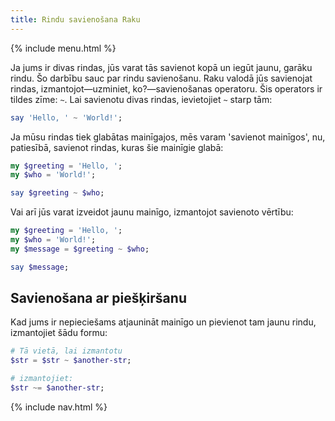 ```yaml
---
title: Rindu savienošana Raku
---
```


{% include menu.html %}

Ja jums ir divas rindas, jūs varat tās savienot kopā un iegūt jaunu, garāku rindu. Šo darbību sauc par rindu savienošanu. Raku valodā jūs savienojat rindas, izmantojot—uzminiet, ko?—savienošanas operatoru. Šis operators ir tildes zīme: `~`. Lai savienotu divas rindas, ievietojiet `~` starp tām:

```raku
say 'Hello, ' ~ 'World!';
```

Ja mūsu rindas tiek glabātas mainīgajos, mēs varam 'savienot mainīgos', nu, patiesībā, savienot rindas, kuras šie mainīgie glabā:

```raku
my $greeting = 'Hello, ';
my $who = 'World!';

say $greeting ~ $who;
```

Vai arī jūs varat izveidot jaunu mainīgo, izmantojot savienoto vērtību:

```raku
my $greeting = 'Hello, ';
my $who = 'World!';
my $message = $greeting ~ $who;

say $message;
```

## Savienošana ar piešķiršanu

Kad jums ir nepieciešams atjaunināt mainīgo un pievienot tam jaunu rindu, izmantojiet šādu formu:

```raku
# Tā vietā, lai izmantotu
$str = $str ~ $another-str;

# izmantojiet:
$str ~= $another-str;
```

{% include nav.html %}